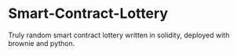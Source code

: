 # Smart-Contract-Lottery
Truly random smart contract lottery written in solidity, deployed with brownie and python.
